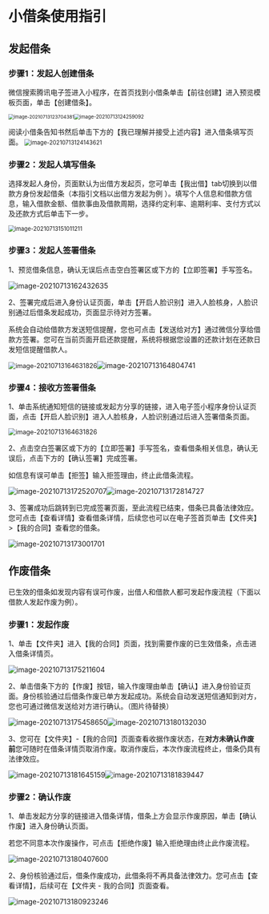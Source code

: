 # 小借条使用指引

## 发起借条

### 步骤1：发起人创建借条

微信搜索腾讯电子签进入小程序，在首页找到小借条单击【前往创建】进入预览模板页面，单击【创建借条】。

<img src="C:\Users\v_vsjning\AppData\Roaming\Typora\typora-user-images\image-20210713123704381.png" alt="image-20210713123704381" style="zoom: 67%;" /><img src="C:\Users\v_vsjning\AppData\Roaming\Typora\typora-user-images\image-20210713124259092.png" alt="image-20210713124259092" style="zoom: 70%;" />

阅读小借条告知书然后单击下方的【我已理解并接受上述内容】进入借条填写页面。
<img src="C:\Users\v_vsjning\AppData\Roaming\Typora\typora-user-images\image-20210713124143621.png" alt="image-20210713124143621" style="zoom: 80%;" />



### 步骤2：发起人填写借条

选择发起人身份，页面默认为出借方发起页，您可单击【我出借】tab切换到以借款方身份发起借条（本指引文档以出借方发起为例 ）。填写个人信息和借款方信息，输入借款金额、借款事由及借款周期，选择约定利率、逾期利率、支付方式以及还款方式后单击下一步。

<img src="C:\Users\v_vsjning\AppData\Roaming\Typora\typora-user-images\image-20210713151011211.png" alt="image-20210713151011211" style="zoom:80%;" />

### 步骤3：发起人签署借条

1、预览借条信息，确认无误后点击空白签署区或下方的【立即签署】手写签名。



![image-20210713162432635](C:\Users\v_vsjning\AppData\Roaming\Typora\typora-user-images\image-20210713162432635.png)

2、签署完成后进入身份认证页面，单击【开启人脸识别】进入人脸核身，人脸识别通过后借条发起成功，页面显示待对方签署。

系统会自动给借款方发送短信提醒，您也可点击【发送给对方】通过微信分享给借款方签署。您可在当前页面开启还款提醒，系统将根据您设置的还款计划在还款日发短信提醒借款人。

<img src="C:\Users\v_vsjning\AppData\Roaming\Typora\typora-user-images\image-20210713164631826.png" alt="image-20210713164631826" style="zoom:90%;" />![image-20210713164804741](C:\Users\v_vsjning\AppData\Roaming\Typora\typora-user-images\image-20210713164804741.png)

### 步骤4：接收方签署借条

1、单击系统通知短信的链接或发起方分享的链接，进入电子签小程序身份认证页面，点击【开启人脸识别】进入人脸核身，人脸识别通过后进入签署借条页面。

<img src="C:\Users\v_vsjning\AppData\Roaming\Typora\typora-user-images\image-20210713164631826.png" alt="image-20210713164631826" style="zoom:90%;" />

2、点击空白签署区或下方的【立即签署】手写签名，查看借条相关信息，确认无误后，点击下方的【确认签署】完成签署。

如信息有误可单击【拒签】输入拒签理由，终止此借条流程。

![image-20210713172520707](C:\Users\v_vsjning\AppData\Roaming\Typora\typora-user-images\image-20210713172520707.png)![image-20210713172814727](C:\Users\v_vsjning\AppData\Roaming\Typora\typora-user-images\image-20210713172814727.png)

3、签署成功后跳转到已完成签署页面，至此流程已结束，借条已具备法律效应。您可点击【查看详情】查看借条详情，后续您也可以在电子签首页单击【文件夹】>【我的合同】查看您的借条。

![image-20210713173001701](C:\Users\v_vsjning\AppData\Roaming\Typora\typora-user-images\image-20210713173001701.png)

## 作废借条

已生效的借条如发现内容有误可作废，出借人和借款人都可发起作废流程（下面以借款人发起作废为例）。

### 步骤1：发起作废

1、单击【文件夹】进入【我的合同】页面，找到需要作废的已生效借条，点击进入借条详情页。

![image-20210713175211604](C:\Users\v_vsjning\AppData\Roaming\Typora\typora-user-images\image-20210713175211604.png)

2、单击借条下方的【作废】按钮，输入作废理由单击【确认】进入身份验证页面。身份核验通过后借条作废已单方发起成功。系统会自动发送短信通知到对方，您也可通过微信发送给对方进行确认。（图片待替换）

![image-20210713175458650](C:\Users\v_vsjning\AppData\Roaming\Typora\typora-user-images\image-20210713175458650.png)![image-20210713180132030](C:\Users\v_vsjning\AppData\Roaming\Typora\typora-user-images\image-20210713180132030.png)

3、您可在【文件夹】-【我的合同】页面查看收据作废状态，在**对方未确认作废前**您可随时在借条详情页取消作废。取消作废后，本次作废流程终止，借条仍具有法律效应。

![image-20210713181645159](C:\Users\v_vsjning\AppData\Roaming\Typora\typora-user-images\image-20210713181645159.png)![image-20210713181839447](C:\Users\v_vsjning\AppData\Roaming\Typora\typora-user-images\image-20210713181839447.png)



### 步骤2：确认作废

1、单击发起方分享的链接进入借条详情，借条上方会显示作废原因，单击【确认作废】进入身份确认页面。

若您不同意本次作废操作，可点击【拒绝作废】输入拒绝理由终止此作废流程。

![image-20210713180407600](C:\Users\v_vsjning\AppData\Roaming\Typora\typora-user-images\image-20210713180407600.png)

2、身份核验通过后，借条作废成功，此借条将不再具备法律效力。您可点击【查看详情】，后续可在【文件夹 - 我的合同】页面查看。

![image-20210713180923246](C:\Users\v_vsjning\AppData\Roaming\Typora\typora-user-images\image-20210713180923246.png)